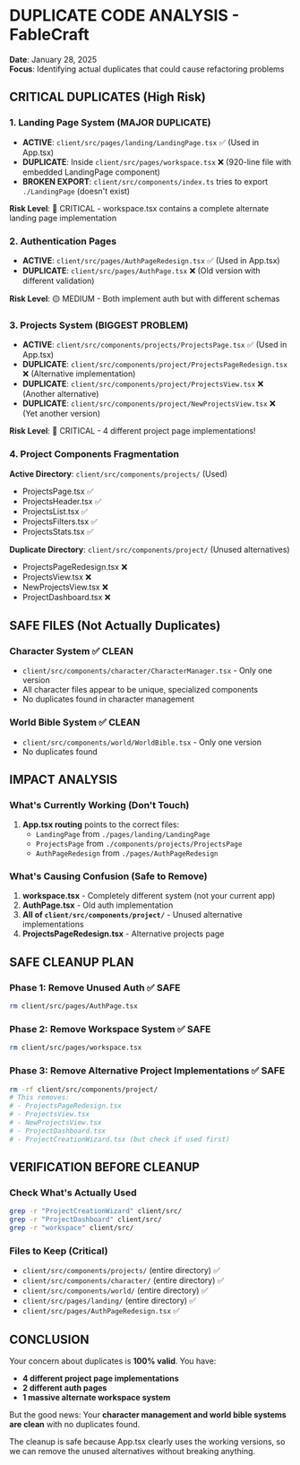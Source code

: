 # DUPLICATE CODE ANALYSIS - FableCraft
**Date**: January 28, 2025  
**Focus**: Identifying actual duplicates that could cause refactoring problems

## CRITICAL DUPLICATES (High Risk)

### 1. Landing Page System (MAJOR DUPLICATE)
- **ACTIVE**: `client/src/pages/landing/LandingPage.tsx` ✅ (Used in App.tsx)
- **DUPLICATE**: Inside `client/src/pages/workspace.tsx` ❌ (920-line file with embedded LandingPage component)
- **BROKEN EXPORT**: `client/src/components/index.ts` tries to export `./LandingPage` (doesn't exist)

**Risk Level**: 🔴 CRITICAL - workspace.tsx contains a complete alternate landing page implementation

### 2. Authentication Pages  
- **ACTIVE**: `client/src/pages/AuthPageRedesign.tsx` ✅ (Used in App.tsx)
- **DUPLICATE**: `client/src/pages/AuthPage.tsx` ❌ (Old version with different validation)

**Risk Level**: 🟡 MEDIUM - Both implement auth but with different schemas

### 3. Projects System (BIGGEST PROBLEM)
- **ACTIVE**: `client/src/components/projects/ProjectsPage.tsx` ✅ (Used in App.tsx)
- **DUPLICATE**: `client/src/components/project/ProjectsPageRedesign.tsx` ❌ (Alternative implementation)
- **DUPLICATE**: `client/src/components/project/ProjectsView.tsx` ❌ (Another alternative)
- **DUPLICATE**: `client/src/components/project/NewProjectsView.tsx` ❌ (Yet another version)

**Risk Level**: 🔴 CRITICAL - 4 different project page implementations!

### 4. Project Components Fragmentation
**Active Directory**: `client/src/components/projects/` (Used)
- ProjectsPage.tsx ✅
- ProjectsHeader.tsx ✅  
- ProjectsList.tsx ✅
- ProjectsFilters.tsx ✅
- ProjectsStats.tsx ✅

**Duplicate Directory**: `client/src/components/project/` (Unused alternatives)
- ProjectsPageRedesign.tsx ❌
- ProjectsView.tsx ❌
- NewProjectsView.tsx ❌  
- ProjectDashboard.tsx ❌

## SAFE FILES (Not Actually Duplicates)

### Character System ✅ CLEAN
- `client/src/components/character/CharacterManager.tsx` - Only one version
- All character files appear to be unique, specialized components
- No duplicates found in character management

### World Bible System ✅ CLEAN  
- `client/src/components/world/WorldBible.tsx` - Only one version
- No duplicates found

## IMPACT ANALYSIS

### What's Currently Working (Don't Touch)
1. **App.tsx routing** points to the correct files:
   - `LandingPage` from `./pages/landing/LandingPage`
   - `ProjectsPage` from `./components/projects/ProjectsPage`  
   - `AuthPageRedesign` from `./pages/AuthPageRedesign`

### What's Causing Confusion (Safe to Remove)
1. **workspace.tsx** - Completely different system (not your current app)
2. **AuthPage.tsx** - Old auth implementation
3. **All of `client/src/components/project/`** - Unused alternative implementations
4. **ProjectsPageRedesign.tsx** - Alternative projects page

## SAFE CLEANUP PLAN

### Phase 1: Remove Unused Auth ✅ SAFE
```bash
rm client/src/pages/AuthPage.tsx
```

### Phase 2: Remove Workspace System ✅ SAFE  
```bash
rm client/src/pages/workspace.tsx
```

### Phase 3: Remove Alternative Project Implementations ✅ SAFE
```bash
rm -rf client/src/components/project/
# This removes:
# - ProjectsPageRedesign.tsx
# - ProjectsView.tsx  
# - NewProjectsView.tsx
# - ProjectDashboard.tsx
# - ProjectCreationWizard.tsx (but check if used first)
```

## VERIFICATION BEFORE CLEANUP

### Check What's Actually Used
```bash
grep -r "ProjectCreationWizard" client/src/
grep -r "ProjectDashboard" client/src/
grep -r "workspace" client/src/
```

### Files to Keep (Critical)
- `client/src/components/projects/` (entire directory) ✅
- `client/src/components/character/` (entire directory) ✅  
- `client/src/components/world/` (entire directory) ✅
- `client/src/pages/landing/` (entire directory) ✅
- `client/src/pages/AuthPageRedesign.tsx` ✅

## CONCLUSION

Your concern about duplicates is **100% valid**. You have:
- **4 different project page implementations**
- **2 different auth pages**  
- **1 massive alternate workspace system**

But the good news: Your **character management and world bible systems are clean** with no duplicates found.

The cleanup is safe because App.tsx clearly uses the working versions, so we can remove the unused alternatives without breaking anything.
